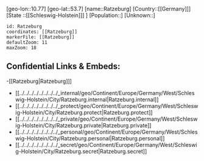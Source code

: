 ﻿---
location: [53.7,10.77]
mapzoom: [7,12] 
mapmarker: city 
type: City
tags:
- geo/City


SpocWebEntityId: 33649
isDeleted: false
confidential: public

---
[geo-lon::10.77]
[geo-lat::53.7]
[name::Ratzeburg]
[Country::[[Germany]]]
[State ::[[Schleswig-Holstein]]] ]
[Population::]
[Unknown::]


```leaflet
id: Ratzeburg
coordinates: [[Ratzeburg]]
markerFile: [[Ratzeburg]]
defaultZoom: 11 
maxZoom: 18
```


## Confidential Links & Embeds: 
-[[Ratzeburg|Ratzeburg]]] 
- [[../../../../../../../../_internal/geo/Continent/Europe/Germany/West/Schleswig-Holstein/City/Ratzeburg.internal|Ratzeburg.internal]] 
- [[../../../../../../../../_protect/geo/Continent/Europe/Germany/West/Schleswig-Holstein/City/Ratzeburg.protect|Ratzeburg.protect]] 
- [[../../../../../../../../_private/geo/Continent/Europe/Germany/West/Schleswig-Holstein/City/Ratzeburg.private|Ratzeburg.private]] 
- [[../../../../../../../../_personal/geo/Continent/Europe/Germany/West/Schleswig-Holstein/City/Ratzeburg.personal|Ratzeburg.personal]] 
- [[../../../../../../../../_secret/geo/Continent/Europe/Germany/West/Schleswig-Holstein/City/Ratzeburg.secret|Ratzeburg.secret]] 
